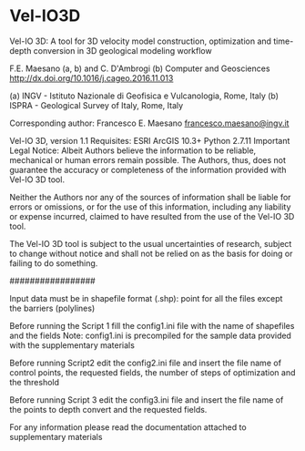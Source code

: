 # Vel-IO3D
Vel-IO 3D: A tool for 3D velocity model construction, optimization and time-depth conversion in 3D geological modeling workflow

F.E. Maesano (a, b) and C. D'Ambrogi (b)
Computer and Geosciences http://dx.doi.org/10.1016/j.cageo.2016.11.013

(a) INGV - Istituto Nazionale di Geofisica e Vulcanologia, Rome, Italy
(b) ISPRA - Geological Survey of Italy, Rome, Italy

Corresponding author:
Francesco E. Maesano
francesco.maesano@ingv.it

Vel-IO 3D, version 1.1
Requisites:
ESRI ArcGIS 10.3+
Python 2.7.11
Important Legal Notice: Albeit Authors believe the information to be reliable, mechanical or human errors remain possible. The Authors, thus, does not guarantee the accuracy or completeness of the information provided with Vel-IO 3D tool.

Neither the Authors nor any of the sources of information shall be liable for errors or omissions, or for the use of this information, including any liability or expense incurred, claimed to have resulted from the use of the Vel-IO 3D tool.

The Vel-IO 3D tool is subject to the usual uncertainties of research, subject to change without notice and shall not be relied on as the basis for doing or failing to do something.


#################

Input data must be in shapefile format (.shp): point for all the files except the barriers (polylines)


Before running the Script 1 fill the config1.ini file with the name of shapefiles and the fields
Note: config1.ini is precompiled for the sample data provided with the supplementary materials

Before running Script2 edit the config2.ini file and insert the file name of control points, the requested fields, the number of steps of optimization and the threshold

Before running Script 3 edit the config3.ini file and insert the file name of the points to depth convert and the requested fields.

For any information please read the documentation attached to supplementary materials
